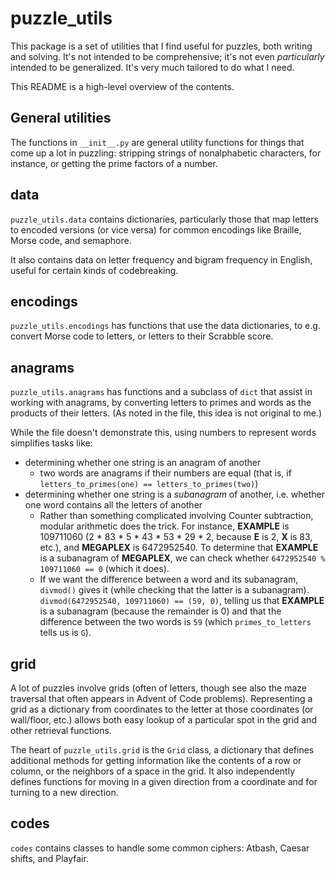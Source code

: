 # puzzle_utils

This package is a set of utilities that I find useful for puzzles, both writing and solving. It's not intended to be comprehensive; it's not even *particularly* intended to be generalized. It's very much tailored to do what I need.

This README is a high-level overview of the contents.

## General utilities

The functions in `__init__.py` are general utility functions for things that come up a lot in puzzling: stripping strings of nonalphabetic characters, for instance, or getting the prime factors of a number.

## data

`puzzle_utils.data` contains dictionaries, particularly those that map letters to encoded versions (or vice versa) for common encodings like Braille, Morse code, and semaphore.

It also contains data on letter frequency and bigram frequency in English, useful for certain kinds of codebreaking.

## encodings

`puzzle_utils.encodings` has functions that use the data dictionaries, to e.g. convert Morse code to letters, or letters to their Scrabble score.

## anagrams

`puzzle_utils.anagrams` has functions and a subclass of `dict` that assist in working with anagrams, by converting letters to primes and words as the products of their letters.  (As noted in the file, this idea is not original to me.)

While the file doesn't demonstrate this, using numbers to represent words simplifies tasks like:
* determining whether one string is an anagram of another
  * two words are anagrams if their numbers are equal (that is, if `letters_to_primes(one) == letters_to_primes(two)`)
* determining whether one string is a *subanagram* of another, i.e. whether one word contains all the letters of another
  * Rather than something complicated involving Counter subtraction, modular arithmetic does the trick.  For instance, **EXAMPLE** is 109711060 (2 * 83 * 5 * 43 * 53 * 29 * 2, because **E** is 2, **X** is 83, etc.), and **MEGAPLEX** is 6472952540.  To determine that **EXAMPLE** is a subanagram of **MEGAPLEX**, we can check whether `6472952540 % 109711060 == 0` (which it does).
  * If we want the difference between a word and its subanagram, `divmod()` gives it (while checking that the latter is a subanagram).  `divmod(6472952540, 109711060) == (59, 0)`, telling us that **EXAMPLE** is a subanagram (because the remainder is 0) and that the difference between the two words is `59` (which `primes_to_letters` tells us is `G`).
  
## grid

A lot of puzzles involve grids (often of letters, though see also the maze traversal that often appears in Advent of Code problems).  Representing a grid as a dictionary from coordinates to the letter at those coordinates (or wall/floor, etc.) allows both easy lookup of a particular spot in the grid and other retrieval functions.

The heart of `puzzle_utils.grid` is the `Grid` class, a dictionary that defines additional methods for getting information like the contents of a row or column, or the neighbors of a space in the grid.  It also independently defines functions for moving in a given direction from a coordinate and for turning to a new direction.

## codes

`codes` contains classes to handle some common ciphers: Atbash, Caesar shifts, and Playfair.
